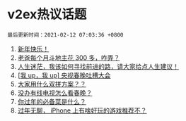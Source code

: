 # v2ex热议话题

`最后更新时间：2021-02-12 07:03:36 +0800`

1. [新年快乐！](https://www.v2ex.com/t/752906)
1. [老爸每个月斗地主花 300 多，咋弄？](https://www.v2ex.com/t/752903)
1. [人生迷茫，我该如何寻找前进的路，请大家给点人生建议！](https://www.v2ex.com/t/752959)
1. [[我 up，我 up] 央视春晚吐槽大会](https://www.v2ex.com/t/752980)
1. [大家用什么双拼方案？？](https://www.v2ex.com/t/752937)
1. [没办有线电视怎么看春晚？](https://www.v2ex.com/t/752939)
1. [你过年的必备菜是什么？](https://www.v2ex.com/t/752922)
1. [过年无聊， iPhone 上有啥好玩的游戏推荐不？](https://www.v2ex.com/t/752924)

